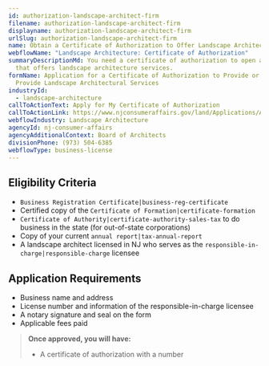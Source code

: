 ```yaml
---
id: authorization-landscape-architect-firm
filename: authorization-landscape-architect-firm
displayname: authorization-landscape-architect-firm
urlSlug: authorization-landscape-architect-firm
name: Obtain a Certificate of Authorization to Offer Landscape Architectural Services
webflowName: "Landscape Architecture: Certificate of Authorization"
summaryDescriptionMd: You need a certificate of authorization to open a business
  that offers landscape architecture services.
formName: Application for a Certificate of Authorization to Provide or Offer to
  Provide Landscape Architectural Services
industryId:
  - landscape-architecture
callToActionText: Apply for My Certificate of Authorization
callToActionLink: https://www.njconsumeraffairs.gov/land/Applications/Application-for-a-Certificate-of-Authorization-to-Provide-or-Offer-to-Provide-Landscape-Architectural-Services.pdf
webflowIndustry: Landscape Architecture
agencyId: nj-consumer-affairs
agencyAdditionalContext: Board of Architects
divisionPhone: (973) 504-6385
webflowType: business-license
---
```

## Eligibility Criteria

* `Business Registration Certificate|business-reg-certificate` 
* Certified copy of the `Certificate of Formation|certificate-formation`
* `Certificate of Authority|certificate-authority-sales-tax` to do business in the state (for out-of-state corporations)
* Copy of your current `annual report|tax-annual-report`
* A landscape architect licensed in NJ who serves as the `responsible-in-charge|responsible-charge` licensee


## Application Requirements

* Business name and address
* License number and information of the responsible-in-charge licensee
* A notary signature and seal on the form
* Applicable fees paid

> **Once approved, you will have:**
>
> * A certificate of authorization with a number